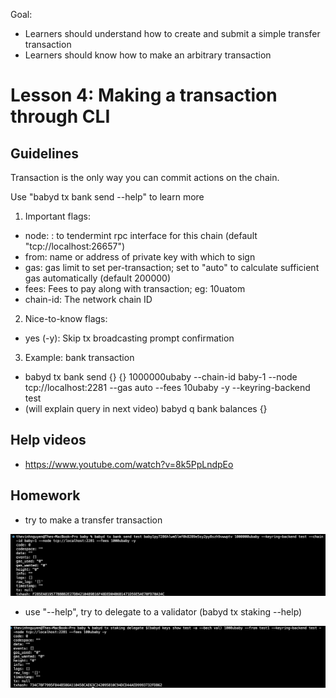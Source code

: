 Goal:
* Learners should understand how to create and submit a simple transfer transaction
* Learners should know how to make an arbitrary transaction

# Lesson 4: Making a transaction through CLI

## Guidelines
Transaction is the only way you can commit actions on the chain.

Use "babyd tx bank send --help" to learn more

1. Important flags:
* node: <host>:<port> to tendermint rpc interface for this chain (default "tcp://localhost:26657")
* from: name or address of private key with which to sign
* gas: gas limit to set per-transaction; set to "auto" to calculate sufficient gas automatically (default 200000)
* fees: Fees to pay along with transaction; eg: 10uatom
* chain-id: The network chain ID

2. Nice-to-know flags:
* yes (-y): Skip tx broadcasting prompt confirmation

3. Example: bank transaction
* babyd tx bank send {} {} 1000000ubaby --chain-id baby-1 --node tcp://localhost:2281 --gas auto --fees 10ubaby -y --keyring-backend test
* (will explain query in next video) babyd q bank balances {}

## Help videos
* https://www.youtube.com/watch?v=8k5PpLndpEo

## Homework
* try to make a transfer transaction

![transfer](./images/transfer.png)

* use "--help", try to delegate to a validator (babyd tx staking --help)

![stake](./images/stake.png)
